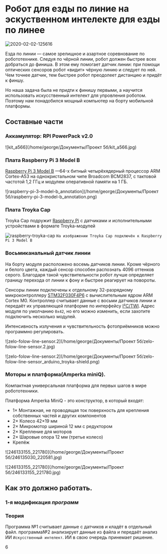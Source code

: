 # Робот для езды по линие                  на                                                       эскуственном интелекте для езды по линее



![2020-02-02-125616](/home/george/Изображения/Веб-камера/2020-02-02-125616.jpg)

 Езда по линии — самое зрелищное и азартное соревнование по робототехнике. Следуя по чёрной линии, робот должен быстрее всех добраться до финиша. В этом ему помогает датчик линии: при помощи оптических сенсоров робот «видит» чёрную линию и следует по ней. Чем точнее датчик, тем быстрее робот преодолеет дистанцию и придёт к финшу.

Но наша задача была не придти к финишу первыми, а научится использовать искусственный интелект для упровления роботом. Поэтому нам понадобился мощный компьютер на борту мобильной платформы.





##                                          Составные части



### Аккамулятор: RPI PowerPack v2.0



![kit_a566](/home/george/Документы/Проект 5б/kit_a566.jpg)





### Плата Raspberry Pi 3 Model B

[Raspberry Pi 3 Model B](https://amperka.ru/product/raspberry-pi-3-model-b?utm_source=man&utm_campaign=rpi&utm_medium=wiki) —64-х битный четырёхядерный процессор ARM Cortex-A53 на однокристальном чипе Broadcom BCM2837, с тактовой частотой 1,2 ГГц и модулем оперативной памяти на 1 ГБ.

![raspberry-pi-3-model-b_annotation](/home/george/Документы/Проект 5б/raspberry-pi-3-model-b_annotation.png)

### Плата Troyka Cap  

Troyka Cap подружит [Raspberry Pi](https://amperka.ru/collection/raspberry-pi) с датчиками и исполнительными устройствами в формате   Troyka-модулей



<img src="/home/george/Документы/Проект 5б/raspberry-troyka-cap.4.jpg" alt="raspberry-troyka-cap"  />        `На изображении Troyka Cap подключён к Raspberry Pi 3 Model B`





### Восьмиканальный датчик линии



На борту модуля расположено восемь датчиков линии. Кроме чёрного и белого цвета, каждый сенсор способен распознать 4096 оттенков серого. Благодаря такой чувствительности робот лучше определяет границу перехода от линии к фону и быстрее реагирует на повороты.

Сенсоры линии подключены к отдельному 32-разрядному микроконтроллеру [STM32F030F4P6](http://wiki.amperka.ru/_media/продукты:zelo-folow-line-sensor:stm32f030f4p6_datasheet.pdf) с вычислительным ядром ARM Cortex M0. Контроллер считывает данные с восьми датчиков линии и передаёт их управляющей платформе по интерфейсу [I²C/TWI](http://wiki.amperka.ru/видеоуроки:7-i2c-и-processing). Адрес модуля по умолчанию `0x42`, но его можно изменить, если захотите подключить несколько модулей.

Интенсивность излучения и чувствительность фотоприёмников можно программно регулировать.

![zelo-folow-line-sensor.2](/home/george/Документы/Проект 5б/zelo-folow-line-sensor.2.jpg)

![zelo-folow-line-sensor.2](/home/george/Документы/Проект 5б/zelo-folow-line-sensor_arduino_troyka-shield.png)





### Моторы и платформа(Amperka miniQ).

Компактная универсальная платформа для первых шагов в мире робототехники.

Платформа Amperka MiniQ - это конструктор, в который входят:

- 1× Монтажная, не проводящая ток поверхность для крепления собственных частей и других компонентов
- 2× Колесо 42×19 мм
- 2× Микромотор шириной 12 мм с редуктором
- 2× Крепление для моторов
- 2× Шаровые опора 12 мм (третье колесо)
- Крепёж

![246133155_221780](/home/george/Документы/Проект 5б/246135030_220581.jpg)



![246133155_221780](/home/george/Документы/Проект 5б/246133155_221780.jpg)









##  Как это должно работать.

### 1-я модификация *программ*

### Теория

 Программа №1 считывает данные с датчиков и кладёт в отдельный файл. программа№2  анализирует данные   из файла и  передаёт анализ ИИ `Искусственный интелект`. ИИ в свою очередь принемает ришение.  

6 